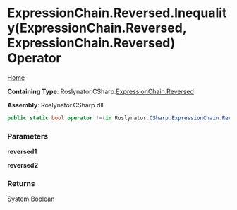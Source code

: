 # ExpressionChain\.Reversed\.Inequality\(ExpressionChain\.Reversed, ExpressionChain\.Reversed\) Operator

[Home](../../../../../README.md)

**Containing Type**: Roslynator\.CSharp\.[ExpressionChain.Reversed](../README.md)

**Assembly**: Roslynator\.CSharp\.dll

```csharp
public static bool operator !=(in Roslynator.CSharp.ExpressionChain.Reversed reversed1, in Roslynator.CSharp.ExpressionChain.Reversed reversed2)
```

### Parameters

**reversed1**

**reversed2**

### Returns

System\.[Boolean](https://docs.microsoft.com/en-us/dotnet/api/system.boolean)

